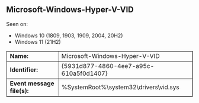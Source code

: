 ## Microsoft-Windows-Hyper-V-VID

Seen on:
* Windows 10 (1809, 1903, 1909, 2004, 20H2)
* Windows 11 (21H2)

<table border="1" class="docutils">
  <tbody>
    <tr>
      <td><b>Name:</b></td>
      <td>Microsoft-Windows-Hyper-V-VID</td>
    </tr>
    <tr>
      <td><b>Identifier:</b></td>
      <td>{5931d877-4860-4ee7-a95c-610a5f0d1407}</td>
    </tr>
    <tr>
      <td><b>Event message file(s):</b></td>
      <td>%SystemRoot%\system32\drivers\vid.sys</td>
    </tr>
  </tbody>
</table>

&nbsp;

